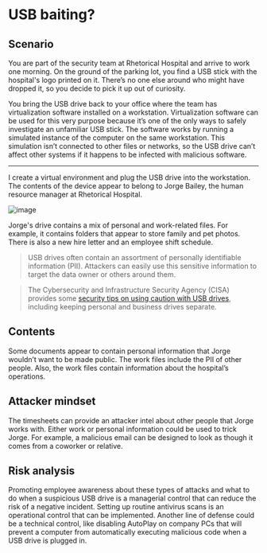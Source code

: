 # USB baiting?

## Scenario

You are part of the security team at Rhetorical Hospital and arrive to work one morning. On the ground of the parking lot, you find a USB stick with the hospital's logo printed on it. There’s no one else around who might have dropped it, so you decide to pick it up out of curiosity.

You bring the USB drive back to your office where the team has virtualization software installed on a workstation. Virtualization software can be used for this very purpose because it’s one of the only ways to safely investigate an unfamiliar USB stick. The  software works by running a simulated instance of the computer on the same workstation. This simulation isn’t connected to other files or networks, so the USB drive can’t affect other systems if it happens to be infected with malicious software.

---

I create a virtual environment and plug the USB drive into the workstation. The contents of the device appear to belong to Jorge Bailey, the human resource manager at Rhetorical Hospital.

![image](https://d3c33hcgiwev3.cloudfront.net/imageAssetProxy.v1/j63kkSHeTXGfrRT0zr6gcA_9bf3e3007bdf4bea8386db81a87dbaf1_VqgtvoNaBDctd1W-kA6VSkWFn7WHRUmC0DG14qd0_buNljd43qfi-yDo7c4ufxJj9sv0ywxjYg8t274hUQX_Phndaf35kM8NqjgNkKn3LfuZid4DJ6okJf79ZKxDAu8CpVW-6Ol9IePpHO7mz7HKqHnvuiLJxLj-gpzKTU9uhz4yU35j3zY3xEd7HmG4w?expiry=1733788800000&hmac=8oLinR1EbHqAxYKmiYICv8x_kbwxux3g7Zie-FZEGGE)

Jorge's drive contains a mix of personal and work-related files. For example, it contains folders that appear to store family and pet photos. There is also a new hire letter and an employee shift schedule.

> USB drives often contain an assortment of personally identifiable information (PII). Attackers can easily use this sensitive information to target the data owner or others around them.

> The Cybersecurity and Infrastructure Security Agency (CISA) provides some [security tips on using caution with USB drives](https://www.cisa.gov/news-events/news/using-caution-usb-drives), including keeping personal and business drives separate.

## Contents

Some documents appear to contain personal information that Jorge wouldn’t want to be made public. The work files include the PII of other people. Also, the work files contain information about the hospital’s operations.

## Attacker mindset

The timesheets can provide an attacker intel about other people that Jorge works with. Either work or personal information could be used to trick Jorge. For example, a malicious email can be designed to look as though it comes from a coworker or relative. 

## Risk analysis

Promoting employee awareness about these types of attacks and what to do when a suspicious USB drive is a managerial control that can reduce the risk of a negative incident. Setting up routine antivirus scans is an operational control that can be implemented. Another line of defense could be a technical control, like disabling AutoPlay on company PCs that will prevent a computer from automatically executing malicious code when a USB drive is plugged in.
